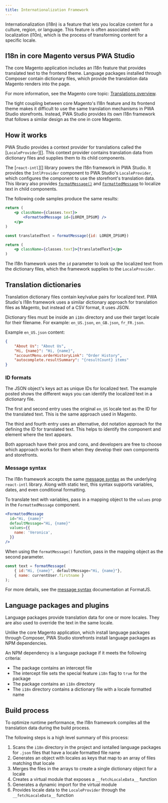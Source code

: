 ```yaml
---
title: Internationalization Framework
---
```


Internationalization (i18n) is a feature that lets you localize content for a culture, region, or language.
This feature is often associated with localization (l10n), which is the process of transforming content for a specific locale.

## I18n in core Magento versus PWA Studio

The core Magento application includes an I18n feature that provides translated text to the frontend theme.
Language packages installed through Composer contain dictionary files, which provide the translation data Magento renders into the page.

For more information, see the Magento core topic: [Translations overview][].

The tight coupling between core Magento's I18n feature and its frontend theme makes it difficult to use the same translation mechanisms in PWA Studio storefronts.
Instead, PWA Studio provides its own I18n framework that follows a similar design as the one in core Magento.

## How it works

PWA Studio provides a context provider for translations called the [`LocaleProvider`][].
This context provider contains translation data from dictionary files and supplies them to its child components.

The [`react-intl`][] library powers the I18n framework in PWA Studio.
It provides the `IntlProvider` component to PWA Studio's `LocaleProvider`, which configures the component to use the storefront's translation data.
This library also provides [`formatMessage()`][] and [`FormattedMessage`][] to localize text in child components.

The following code samples produce the same results:

```jsx
return (
    <p className={classes.text}>
        <FormattedMessage id={LOREM_IPSUM} />
    </p>
)
```

```jsx
const translatedText = formatMessage({id: LOREM_IPSUM})

return (
    <p className={classes.text}>{translatedText}</p>
)
```

The I18n framework uses the `id` parameter to look up the localized text from the dictionary files, which the framework supplies to the `LocaleProvider`.

## Translation dictionaries

Translation dictionary files contain key/value pairs for localized text.
PWA Studio's I18n framework uses a similar dictionary approach for translation files as Magento, but
instead of a CSV format, it uses JSON.

Dictionary files must be inside an `i18n` directory and use their target locale for their filename.
For example: `en_US.json`, `en_GB.json`, `fr_FR.json`.

Example `en_US.json` content:

```json
{
    "About Us": "About Us",
    "Hi, {name}": "Hi, {name}",
    "accountMenu.orderHistoryLink": "Order History",
    "autocomplete.resultSummary": "{resultCount} items"
}
```

### ID formats

The JSON object's keys act as unique IDs for localized text.
The example posted shows the different ways you can identify the localized text in a dictionary file.

The first and second entry uses the original `en_US` locale text as the ID for the translated text.
This is the same approach used in Magento.

The third and fourth entry uses an alternative, dot notation approach for the defining the ID for translated text.
This helps to identify the component and element where the text appears.

Both approach have their pros and cons, and developers are free to choose which approach works for them when they develop their own components and storefronts.

### Message syntax

The I18n framework accepts the same [message syntax][] as the underlying `react-intl` library.
Along with static text, this syntax supports variables, dates, and even conditional formatting.

To translate text with variables, pass in a mapping object to the `values` prop in the `FormattedMessage` component.

```jsx
<FormattedMessage
  id="Hi, {name}"
  defaultMessage="Hi, {name}"
  values={{
    name: 'Veronica',
  }}
/>
```

When using the `formatMessage()` function, pass in the mapping object as the second parameter.

```jsx
const text = formatMessage(
    { id:"Hi, {name}", defaultMessage="Hi, {name}"},
    { name: currentUser.firstname }
);
```

For more details, see the [message syntax][] documentation at FormatJS.

## Language packages and plugins

Language packages provide translation data for one or more locales.
They are also used to override the text in the same locale.

Unlike the core Magento application, which install language packages through Composer, PWA Studio storefronts install language packages as NPM dependencies.

An NPM dependency is a language package if it meets the following criteria:

- The package contains an intercept file
- The intercept file sets the special feature `i18n` flag to `true` for the package
- The package contains an `i18n` directory
- The `i18n` directory contains a dictionary file with a locale formatted name

<!-- TODO: Create an in-depth tutorial for creating a language package extension -->

## Build process

To optimize runtime performance, the I18n framework compiles all the translation data during the build process.

The following steps is a high level summary of this process:

1. Scans the `i18n` directory in the project and isntalled language packages for `.json` files that have a locale formatted file name
2. Generates an object with locales as keys that map to an array of files matching that locale
3. Merges the files in the arrays to create a single dictionary object for a locale
4. Creates a virtual module that exposes a `__fetchLocaleData__` function
5. Generates a dynamic import for the virtual module
6. Provides locale data to the `LocaleProvider` through the `__fetchLocaleData__` function

[translations overview]: https://devdocs.magento.com/guides/v2.4/frontend-dev-guide/translations/xlate.html
[`locale provider`]: https://github.com/magento/pwa-studio/blob/develop/packages/venia-ui/lib/components/App/localeProvider.js
['react-intl']: https://formatjs.io/docs/react-intl/
[`formatMessage()`]: https://formatjs.io/docs/react-intl/api#formatmessage
[`formattedmessage`]: https://formatjs.io/docs/react-intl/components#formattedmessage
[message syntax]: https://formatjs.io/docs/core-concepts/icu-syntax